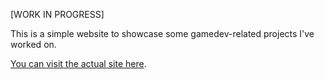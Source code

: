 [WORK IN PROGRESS]

This is a simple website to showcase some gamedev-related projects I've worked on.

[You can visit the actual site here](https://anzellotti.github.io/gamedev-portfolio/).